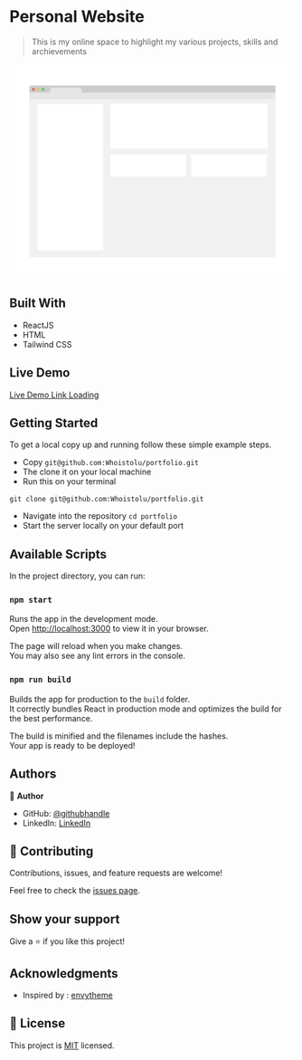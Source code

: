 # Personal Website

> This is my online space to highlight my various projects, skills and archievements

![screenshot](./app_screenshot.png)

## Built With

- ReactJS
- HTML
- Tailwind CSS

## Live Demo

[Live Demo Link Loading](https://livedemo.com)


## Getting Started

To get a local copy up and running follow these simple example steps.

- Copy `git@github.com:Whoistolu/portfolio.git`
- The clone it on your local machine
- Run this on your terminal
```
git clone git@github.com:Whoistolu/portfolio.git
```
- Navigate into the repository `cd portfolio`
- Start the server locally on your default port

## Available Scripts

In the project directory, you can run:

### `npm start`

Runs the app in the development mode.\
Open [http://localhost:3000](http://localhost:3000) to view it in your browser.

The page will reload when you make changes.\
You may also see any lint errors in the console.

### `npm run build`

Builds the app for production to the `build` folder.\
It correctly bundles React in production mode and optimizes the build for the best performance.

The build is minified and the filenames include the hashes.\
Your app is ready to be deployed!



## Authors

👤 **Author**

- GitHub: [@githubhandle](https://github.com/Whoistolu)
- LinkedIn: [LinkedIn](https://www.linkedin.com/in/toluwase-ajise/)


## 🤝 Contributing

Contributions, issues, and feature requests are welcome!

Feel free to check the [issues page](https://github.com/Whoistolu/portfolio/issues).

## Show your support

Give a ⭐️ if you like this project!

## Acknowledgments

- Inspired by : [envytheme](https://templates.envytheme.com/)


## 📝 License

This project is [MIT](./MIT.md) licensed.
